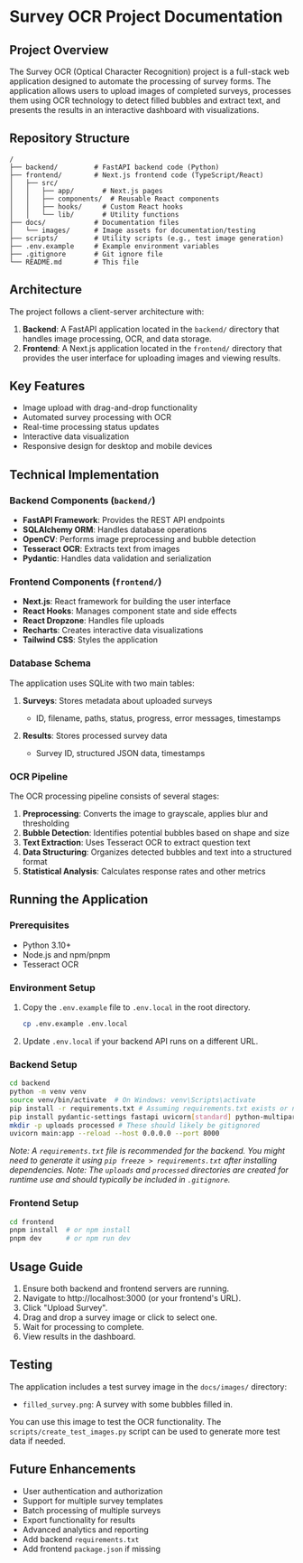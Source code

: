 # Survey OCR Project Documentation

## Project Overview

The Survey OCR (Optical Character Recognition) project is a full-stack web application designed to automate the processing of survey forms. The application allows users to upload images of completed surveys, processes them using OCR technology to detect filled bubbles and extract text, and presents the results in an interactive dashboard with visualizations.

## Repository Structure

```
/
├── backend/         # FastAPI backend code (Python)
├── frontend/        # Next.js frontend code (TypeScript/React)
│   ├── src/
│   │   ├── app/       # Next.js pages
│   │   ├── components/  # Reusable React components
│   │   ├── hooks/     # Custom React hooks
│   │   └── lib/       # Utility functions
├── docs/            # Documentation files
│   └── images/      # Image assets for documentation/testing
├── scripts/         # Utility scripts (e.g., test image generation)
├── .env.example     # Example environment variables
├── .gitignore       # Git ignore file
└── README.md        # This file
```

## Architecture

The project follows a client-server architecture with:

1.  **Backend**: A FastAPI application located in the `backend/` directory that handles image processing, OCR, and data storage.
2.  **Frontend**: A Next.js application located in the `frontend/` directory that provides the user interface for uploading images and viewing results.

## Key Features

- Image upload with drag-and-drop functionality
- Automated survey processing with OCR
- Real-time processing status updates
- Interactive data visualization
- Responsive design for desktop and mobile devices

## Technical Implementation

### Backend Components (`backend/`)

- **FastAPI Framework**: Provides the REST API endpoints
- **SQLAlchemy ORM**: Handles database operations
- **OpenCV**: Performs image preprocessing and bubble detection
- **Tesseract OCR**: Extracts text from images
- **Pydantic**: Handles data validation and serialization

### Frontend Components (`frontend/`)

- **Next.js**: React framework for building the user interface
- **React Hooks**: Manages component state and side effects
- **React Dropzone**: Handles file uploads
- **Recharts**: Creates interactive data visualizations
- **Tailwind CSS**: Styles the application

### Database Schema

The application uses SQLite with two main tables:

1.  **Surveys**: Stores metadata about uploaded surveys
    - ID, filename, paths, status, progress, error messages, timestamps

2.  **Results**: Stores processed survey data
    - Survey ID, structured JSON data, timestamps

### OCR Pipeline

The OCR processing pipeline consists of several stages:

1.  **Preprocessing**: Converts the image to grayscale, applies blur and thresholding
2.  **Bubble Detection**: Identifies potential bubbles based on shape and size
3.  **Text Extraction**: Uses Tesseract OCR to extract question text
4.  **Data Structuring**: Organizes detected bubbles and text into a structured format
5.  **Statistical Analysis**: Calculates response rates and other metrics

## Running the Application

### Prerequisites

- Python 3.10+
- Node.js and npm/pnpm
- Tesseract OCR

### Environment Setup

1.  Copy the `.env.example` file to `.env.local` in the root directory.
    ```bash
    cp .env.example .env.local
    ```
2.  Update `.env.local` if your backend API runs on a different URL.

### Backend Setup

```bash
cd backend
python -m venv venv
source venv/bin/activate  # On Windows: venv\Scripts\activate
pip install -r requirements.txt # Assuming requirements.txt exists or needs to be generated
pip install pydantic-settings fastapi uvicorn[standard] python-multipart opencv-python-headless Pillow python-dotenv SQLAlchemy alembic psycopg2-binary # Add other necessary backend dependencies
mkdir -p uploads processed # These should likely be gitignored
uvicorn main:app --reload --host 0.0.0.0 --port 8000
```
*Note: A `requirements.txt` file is recommended for the backend. You might need to generate it using `pip freeze > requirements.txt` after installing dependencies.* 
*Note: The `uploads` and `processed` directories are created for runtime use and should typically be included in `.gitignore`.* 

### Frontend Setup

```bash
cd frontend
pnpm install  # or npm install
pnpm dev      # or npm run dev
```

## Usage Guide

1.  Ensure both backend and frontend servers are running.
2.  Navigate to http://localhost:3000 (or your frontend's URL).
3.  Click "Upload Survey".
4.  Drag and drop a survey image or click to select one.
5.  Wait for processing to complete.
6.  View results in the dashboard.

## Testing

The application includes a test survey image in the `docs/images/` directory:
- `filled_survey.png`: A survey with some bubbles filled in.

You can use this image to test the OCR functionality.
The `scripts/create_test_images.py` script can be used to generate more test data if needed.

## Future Enhancements

- User authentication and authorization
- Support for multiple survey templates
- Batch processing of multiple surveys
- Export functionality for results
- Advanced analytics and reporting
- Add backend `requirements.txt`
- Add frontend `package.json` if missing

